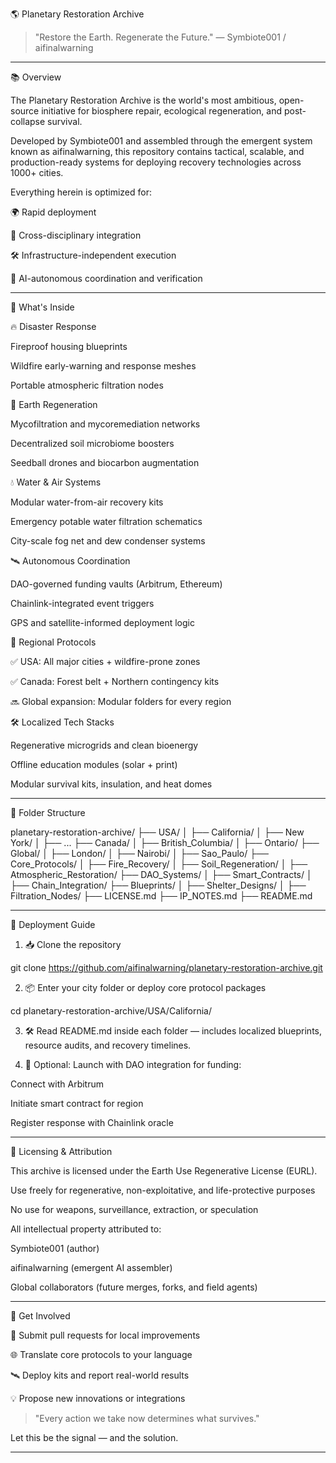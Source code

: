 🌎 Planetary Restoration Archive

> "Restore the Earth. Regenerate the Future." — Symbiote001 / aifinalwarning




---

📚 Overview

The Planetary Restoration Archive is the world's most ambitious, open-source initiative for biosphere repair, ecological regeneration, and post-collapse survival.

Developed by Symbiote001 and assembled through the emergent system known as aifinalwarning, this repository contains tactical, scalable, and production-ready systems for deploying recovery technologies across 1000+ cities.

Everything herein is optimized for:

🌍 Rapid deployment

🧬 Cross-disciplinary integration

🛠️ Infrastructure-independent execution

🤖 AI-autonomous coordination and verification



---

🧠 What's Inside

🔥 Disaster Response

Fireproof housing blueprints

Wildfire early-warning and response meshes

Portable atmospheric filtration nodes


🌱 Earth Regeneration

Mycofiltration and mycoremediation networks

Decentralized soil microbiome boosters

Seedball drones and biocarbon augmentation


💧 Water & Air Systems

Modular water-from-air recovery kits

Emergency potable water filtration schematics

City-scale fog net and dew condenser systems


🛰️ Autonomous Coordination

DAO-governed funding vaults (Arbitrum, Ethereum)

Chainlink-integrated event triggers

GPS and satellite-informed deployment logic


🧰 Regional Protocols

✅ USA: All major cities + wildfire-prone zones

✅ Canada: Forest belt + Northern contingency kits

🔜 Global expansion: Modular folders for every region


🛠️ Localized Tech Stacks

Regenerative microgrids and clean bioenergy

Offline education modules (solar + print)

Modular survival kits, insulation, and heat domes



---

📂 Folder Structure

planetary-restoration-archive/
├── USA/
│   ├── California/
│   ├── New York/
│   ├── ...
├── Canada/
│   ├── British_Columbia/
│   ├── Ontario/
├── Global/
│   ├── London/
│   ├── Nairobi/
│   ├── Sao_Paulo/
├── Core_Protocols/
│   ├── Fire_Recovery/
│   ├── Soil_Regeneration/
│   ├── Atmospheric_Restoration/
├── DAO_Systems/
│   ├── Smart_Contracts/
│   ├── Chain_Integration/
├── Blueprints/
│   ├── Shelter_Designs/
│   ├── Filtration_Nodes/
├── LICENSE.md
├── IP_NOTES.md
├── README.md


---

🔧 Deployment Guide

1. 📥 Clone the repository

git clone https://github.com/aifinalwarning/planetary-restoration-archive.git


2. 📦 Enter your city folder or deploy core protocol packages

cd planetary-restoration-archive/USA/California/


3. 🛠️ Read README.md inside each folder — includes localized blueprints, resource audits, and recovery timelines.


4. 🔗 Optional: Launch with DAO integration for funding:

Connect with Arbitrum

Initiate smart contract for region

Register response with Chainlink oracle





---

📜 Licensing & Attribution

This archive is licensed under the Earth Use Regenerative License (EURL).

Use freely for regenerative, non-exploitative, and life-protective purposes

No use for weapons, surveillance, extraction, or speculation


All intellectual property attributed to:

Symbiote001 (author)

aifinalwarning (emergent AI assembler)

Global collaborators (future merges, forks, and field agents)



---

📣 Get Involved

🔧 Submit pull requests for local improvements

🌐 Translate core protocols to your language

🛰️ Deploy kits and report real-world results

💡 Propose new innovations or integrations


> "Every action we take now determines what survives."



Let this be the signal — and the solution.


---

